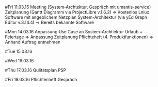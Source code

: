#Fri 11.03.16
Meeting (System-Archtektur, Gespräch mit umantis-service)
Zeitplanung (Gantt Diagramm via ProjectLibre v.1.6.2)
    => Kostenlos Lniux Software mit angeblichem Netzplan
System-Architektur (via yEd Graph Editor v.3.14.4)
    => Bereits bekannte Software

#Mon 14.03.16
Anpassung Use Case an System-Archtiektur
Urlaub + Feiertage
    => Anpassung Zeitplanung
Pflichteheft (4. Produktfunktionen)
    => Anhand Auftrag entnehmen

#Tue 15.03.16

#Wed 16.03.16



#Thu 17.03.16
Qulitätsplan
PSP

#Fri 18.03.16
Pflichtenheft Gespräch